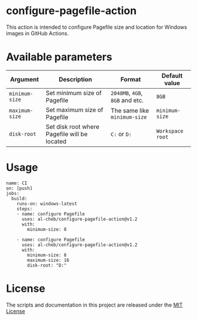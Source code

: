 # configure-pagefile-action
This action is intended to configure Pagefile size and location for Windows images in GitHub Actions.  

# Available parameters
| Argument | Description | Format | Default value |
|----------|-------------|--------|---------------|
| `minimum-size` | Set minimum size of Pagefile | `2048MB`, `4GB`, `8GB` and etc. | `8GB` |
| `maximum-size`          | Set maximum size of Pagefile | The same like `minimum-size` | `minimum-size` |
| `disk-root`          | Set disk root where Pagefile will be located | `C:` or `D:` | `Workspace root` |

# Usage
```
name: CI
on: [push]
jobs:
  build:
    runs-on: windows-latest
    steps:
    - name: configure Pagefile
      uses: al-cheb/configure-pagefile-action@v1.2
      with:
        minimum-size: 8

    - name: configure Pagefile
      uses: al-cheb/configure-pagefile-action@v1.2
      with:
        minimum-size: 8
        maximum-size: 16
        disk-root: "D:"
```

# License
The scripts and documentation in this project are released under the [MIT License](LICENSE)
